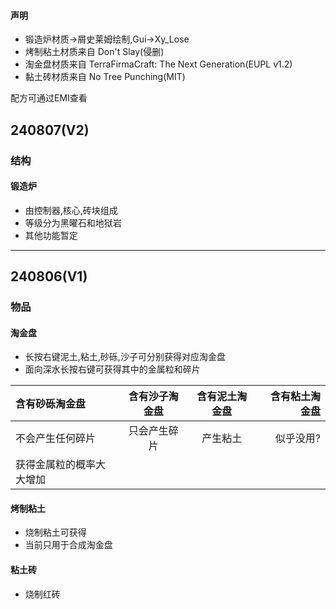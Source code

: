 #### 声明
* 锻造炉材质→屑史莱姆绘制,Gui→Xy_Lose
* 烤制粘土材质来自 Don't Slay(侵删)
* 淘金盘材质来自 TerraFirmaCraft: The Next Generation(EUPL v1.2)
* 黏土砖材质来自 No Tree Punching(MIT)

配方可通过EMI查看

## 240807(V2)
### 结构
#### 锻造炉
* 由控制器,核心,砖块组成
* 等级分为黑曜石和地狱岩
* 其他功能暂定

---

## 240806(V1)
### 物品
#### 淘金盘
- 长按右键泥土,粘土,砂砾,沙子可分别获得对应淘金盘
- 面向深水长按右键可获得其中的金属粒和碎片

| 含有砂砾淘金盘      | 含有沙子淘金盘 | 含有泥土淘金盘 | 含有粘土淘金盘 |
|:-------------|:-------:|:-------:|--------:|
| 不会产生任何碎片     | 只会产生碎片  |  产生粘土   |   似乎没用? |
| 获得金属粒的概率大大增加 |         |         |         |
#### 烤制粘土
* 烧制粘土可获得
* 当前只用于合成淘金盘
#### 粘土砖
* 烧制红砖
